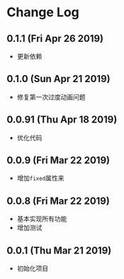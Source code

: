# Change Log

## 0.1.1 (Fri Apr 26 2019)

-   更新依赖

## 0.1.0 (Sun Apr 21 2019)

-   修复第一次过度动画问题

## 0.0.91 (Thu Apr 18 2019)

-   优化代码

## 0.0.9 (Fri Mar 22 2019)

-   增加`fixed`属性来

## 0.0.8 (Fri Mar 22 2019)

-   基本实现所有功能
-   增加测试

## 0.0.1 (Thu Mar 21 2019)

-   初始化项目
